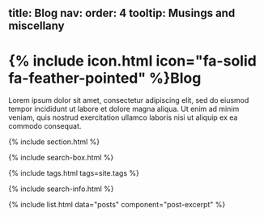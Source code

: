 title: Blog
 nav:
   order: 4
   tooltip: Musings and miscellany
 ---

 # {% include icon.html icon="fa-solid fa-feather-pointed" %}Blog

 Lorem ipsum dolor sit amet, consectetur adipiscing elit, sed do eiusmod tempor incididunt ut labore et dolore magna aliqua.
 Ut enim ad minim veniam, quis nostrud exercitation ullamco laboris nisi ut aliquip ex ea commodo consequat.

 {% include section.html %}

 {% include search-box.html %}

 {% include tags.html tags=site.tags %}

 {% include search-info.html %}

 {% include list.html data="posts" component="post-excerpt" %}